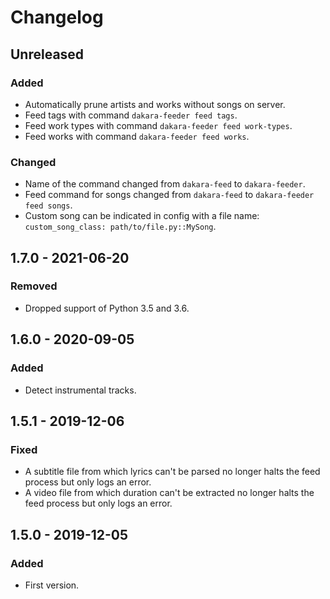 # Changelog

<!---
## 0.0.1 - 1970-01-01

### Added

- New stuff.

### Changed

- Changed stuff.

### Deprecated

- Deprecated stuff.

### Removed

- Removed stuff.

### Fixed

- Fixed stuff.

### Security

- Security related fix.
-->

## Unreleased

### Added

- Automatically prune artists and works without songs on server.
- Feed tags with command `dakara-feeder feed tags`.
- Feed work types with command `dakara-feeder feed work-types`.
- Feed works with command `dakara-feeder feed works`.

### Changed

- Name of the command changed from `dakara-feed` to `dakara-feeder`.
- Feed command for songs changed from `dakara-feed` to `dakara-feeder feed songs`.
- Custom song can be indicated in config with a file name: `custom_song_class: path/to/file.py::MySong`.

## 1.7.0 - 2021-06-20

### Removed

- Dropped support of Python 3.5 and 3.6.

## 1.6.0 - 2020-09-05

### Added

- Detect instrumental tracks.

## 1.5.1 - 2019-12-06

### Fixed

- A subtitle file from which lyrics can't be parsed no longer halts the feed process but only logs an error.
- A video file from which duration can't be extracted no longer halts the feed process but only logs an error.

## 1.5.0 - 2019-12-05

### Added

- First version.

